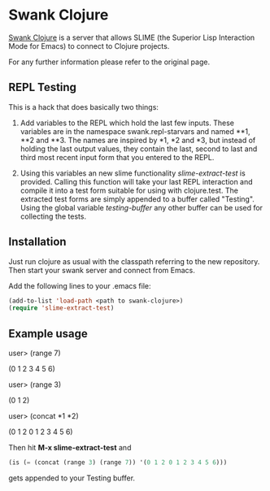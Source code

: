 # Swank Clojure

[Swank Clojure](http://github.com/technomancy/swank-clojure) is a
server that allows SLIME (the Superior Lisp Interaction Mode for
Emacs) to connect to Clojure projects.

For any further information please refer to the original page.

## REPL Testing

This is a hack that does basically two things:

1. Add variables to the REPL which hold the last few inputs. These
   variables are in the namespace swank.repl-starvars and named **1,
   **2 and **3.
   The names are inspired by *1, *2 and *3, but instead of holding the
   last output values, they contain the last, second to last and third
   most recent input form that you entered to the REPL.

2. Using this variables an new slime functionality *slime-extract-test*
   is provided. Calling this function will take your last REPL
   interaction and compile it into a test form suitable for using with
   clojure.test.
   The extracted test forms are simply appended to a buffer called
   "Testing".  Using the global variable *testing-buffer* any other buffer can be
   used for collecting the tests.

## Installation

   Just run clojure as usual with the classpath referring to the new
   repository. Then start your swank server and connect from Emacs.

   Add the following lines to your .emacs file:
   
   ```lisp
   (add-to-list 'load-path <path to swank-clojure>)
   (require 'slime-extract-test)
   ```

## Example usage

   user> (range 7)
   
   (0 1 2 3 4 5 6)
   
   user> (range 3)
   
   (0 1 2)
   
   user> (concat *1 *2)
   
   (0 1 2 0 1 2 3 4 5 6)

   Then hit **M-x slime-extract-test** and

   ```lisp
   (is (= (concat (range 3) (range 7)) '(0 1 2 0 1 2 3 4 5 6)))
   ```

   gets appended to your Testing buffer.
